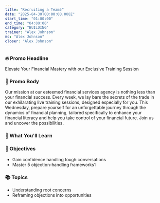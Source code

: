 ```yaml
---
title: "Recruiting a Team5"
date: "2025-04-30T00:00:00.000Z"
start_time: "01:00:00"
end_time: "04:00:00"
category: "BUILDING"
trainer: "Alex Johnson"
mc: "Alex Johnson"
closer: "Alex Johnson"
---
```


### 🔥 Promo Headline
Elevate Your Financial Mastery with our Exclusive Training Session

### 📣 Promo Body
Our mission at our esteemed financial services agency is nothing less than your financial success. Every week, we lay bare the secrets of the trade in our exhilarating live training sessions, designed especially for you. This Wednesday, prepare yourself for an unforgettable journey through the dynamics of financial planning, tailored specifically to enhance your financial literacy and help you take control of your financial future. Join us and uncover the possibilities.

### 🧠 What You'll Learn


### 🎯 Objectives
- Gain confidence handling tough conversations
- Master 5 objection-handling frameworks1

### 📚 Topics
- Understanding root concerns
- Reframing objections into opportunities
